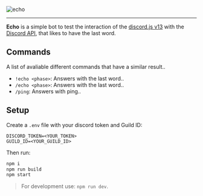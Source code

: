 
![echo](https://www.greek-gods.info/ancient-greek-gods/nymphs/images/echo.jpg)

---

**Echo** is a simple bot to test the interaction of the [discord.js v13](https://discord.js.org/#/) with the [Discord API](https://discord.com/developers/docs/intro), that likes to have the last word.

## Commands

A list of avaliable different commands that have a similar result..

- `!echo <phase>`: Answers with the last word..
- `/echo <phase>`: Answers with the last word..
- `/ping`: Answers with ping..
## Setup

Create a `.env` file with your discord token and Guild ID:

```
DISCORD_TOKEN=<YOUR_TOKEN>
GUILD_ID=<YOUR_GUILD_ID>
```

Then run: 

```sh
npm i
npm run build
npm start
```
> For development use: `npm run dev`.
